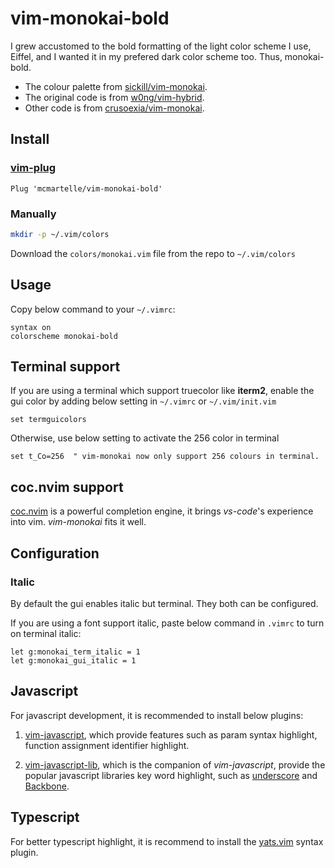 # vim-monokai-bold

I grew accustomed to the bold formatting of the light color scheme I use, Eiffel, and I wanted it in my prefered dark color scheme too.
Thus, monokai-bold.

* The colour palette from [sickill/vim-monokai](https://github.com/sickill/vim-monokai). 
* The original code is from [w0ng/vim-hybrid](https://github.com/w0ng/vim-hybrid).
* Other code is from [crusoexia/vim-monokai](https://github.com/crusoexia/vim-monokai).

Install
-------

### [vim-plug](https://github.com/junegunn/vim-plug)

    Plug 'mcmartelle/vim-monokai-bold'

### Manually

```bash
mkdir -p ~/.vim/colors
```
    
Download the `colors/monokai.vim` file from the repo to `~/.vim/colors`

Usage
-----

Copy below command to your `~/.vimrc`:

```VimL
syntax on
colorscheme monokai-bold
```

Terminal support
----------------

If you are using a terminal which support truecolor like **iterm2**, enable the gui color by adding below setting in `~/.vimrc` or `~/.vim/init.vim`

```VimL
set termguicolors
```

Otherwise, use below setting to activate the 256 color in terminal

```VimL
set t_Co=256  " vim-monokai now only support 256 colours in terminal.
```

coc.nvim support
--------------------

[coc.nvim](https://github.com/neoclide/coc.nvim) is a powerful completion engine, it brings *vs-code*'s experience into vim. *vim-monokai* fits it well.

Configuration
-------------

### Italic

By default the gui enables italic but terminal. They both can be configured.
    
If you are using a font support italic, paste below command in `.vimrc` to turn on terminal italic:

    let g:monokai_term_italic = 1
    let g:monokai_gui_italic = 1

Javascript
----------

For javascript development, it is recommended to install below plugins:

1. [vim-javascript](https://github.com/pangloss/vim-javascript), which provide features such as param syntax highlight, 
function assignment identifier highlight.

2. [vim-javascript-lib](https://github.com/crusoexia/vim-javascript-lib), which is the companion of _vim-javascript_, 
provide the popular javascript libraries key word highlight, such as [underscore](http://underscorejs.org/) and 
[Backbone](http://backbonejs.org/).

Typescript
----------

For better typescript highlight, it is recommend to install the [yats.vim](https://github.com/HerringtonDarkholme/yats.vim) syntax plugin.
